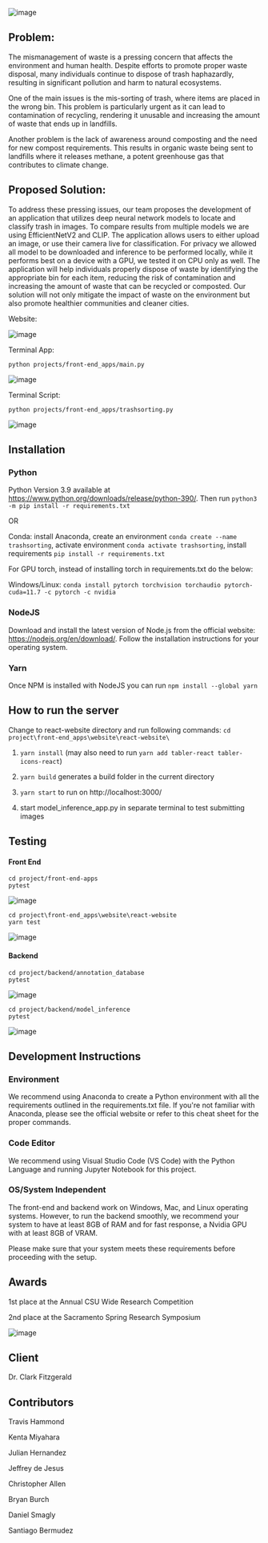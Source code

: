 ![image](https://github.com/julianofhernandez/Trash-Sorting/assets/39971693/27b97de6-c49f-4a99-8e29-f9d85d636a0c)


## Problem:

The mismanagement of waste is a pressing concern that affects the environment and human health. Despite efforts to promote proper waste disposal, many individuals continue to dispose of trash haphazardly, resulting in significant pollution and harm to natural ecosystems.

One of the main issues is the mis-sorting of trash, where items are placed in the wrong bin. This problem is particularly urgent as it can lead to contamination of recycling, rendering it unusable and increasing the amount of waste that ends up in landfills.

Another problem is the lack of awareness around composting and the need for new compost requirements. This results in organic waste being sent to landfills where it releases methane, a potent greenhouse gas that contributes to climate change.

## Proposed Solution:

To address these pressing issues, our team proposes the development of an application that utilizes deep neural network models to locate and classify trash in images. To compare results from multiple models we are using EfficientNetV2 and CLIP. The application allows users to either upload an image, or use their camera live for classification. For privacy we allowed all model to be downloaded and inference to be performed locally, while it performs best on a device with a GPU, we tested it on CPU only as well. The application will help individuals properly dispose of waste by identifying the appropriate bin for each item, reducing the risk of contamination and increasing the amount of waste that can be recycled or composted. Our solution will not only mitigate the impact of waste on the environment but also promote healthier communities and cleaner cities.

Website:

![image](https://user-images.githubusercontent.com/39971693/232918769-e3da0eeb-07ef-4e7b-abe6-251e3450ef8a.png)

Terminal App:

`python projects/front-end_apps/main.py`

![image](https://user-images.githubusercontent.com/47340315/235587196-e1dd438b-1d8e-45f9-8b39-ffa71f7b101a.png)

Terminal Script:

`python projects/front-end_apps/trashsorting.py`

![image](https://user-images.githubusercontent.com/47340315/235587100-d3fe83ab-d060-4aab-91c0-39a30bb0287c.png)


## Installation

### Python 

Python Version 3.9 available at https://www.python.org/downloads/release/python-390/. Then run ```python3 -m pip install -r requirements.txt```

OR

Conda: install Anaconda, create an environment `conda create --name trashsorting`, activate environment `conda activate trashsorting`, install requirements `pip install -r requirements.txt`

For GPU torch, instead of installing torch in requirements.txt do the below:

Windows/Linux: `conda install pytorch torchvision torchaudio pytorch-cuda=11.7 -c pytorch -c nvidia`

### NodeJS 

Download and install the latest version of Node.js from the official website: https://nodejs.org/en/download/. Follow the installation instructions for your operating system.

### Yarn

Once NPM is installed with NodeJS you can run
```npm install --global yarn```

## How to run the server

Change to react-website directory and run following commands:
```cd project\front-end_apps\website\react-website\```

1. `yarn install` (may also need to run `yarn add tabler-react tabler-icons-react`)

2. `yarn build` generates a build folder in the current directory

2. `yarn start` to run on http://localhost:3000/

3. start model_inference_app.py in separate terminal to test submitting images


## Testing
#### Front End
```
cd project/front-end-apps
pytest
```
![image](https://user-images.githubusercontent.com/47340315/235586207-a89e2338-49ca-4b29-a3f1-da1273373592.png)

```
cd project\front-end_apps\website\react-website
yarn test
```

![image](https://user-images.githubusercontent.com/39971693/232924965-5f8c446e-5adc-4520-b1f3-067fbd0cf3db.png)


#### Backend
```
cd project/backend/annotation_database
pytest
```

![image](https://user-images.githubusercontent.com/47340315/235585828-c5991630-7889-47c0-8fba-3b12884d8e86.png)


```
cd project/backend/model_inference
pytest
```

![image](https://user-images.githubusercontent.com/47340315/235586790-cc21b96c-d91a-4dcf-9b70-18b50042c3ad.png)


## Development Instructions

### Environment
We recommend using Anaconda to create a Python environment with all the requirements outlined in the requirements.txt file. If you're not familiar with Anaconda, please see the official website or refer to this cheat sheet for the proper commands.

### Code Editor
We recommend using Visual Studio Code (VS Code) with the Python Language and running Jupyter Notebook for this project.

### OS/System Independent
The front-end and backend work on Windows, Mac, and Linux operating systems. However, to run the backend smoothly, we recommend your system to have at least 8GB of RAM and for fast response, a Nvidia GPU with at least 8GB of VRAM.

Please make sure that your system meets these requirements before proceeding with the setup.

## Awards

1st place at the Annual CSU Wide Research Competition

2nd place at the Sacramento Spring Research Symposium

![image](https://github.com/julianofhernandez/Trash-Sorting/assets/39971693/eba30d5e-a52b-4ede-a5c1-e30b495f8530)


## Client

Dr. Clark Fitzgerald

## Contributors

Travis Hammond
⁢

Kenta Miyahara
⁢

Julian Hernandez
⁢

Jeffrey de Jesus
⁢

Christopher Allen


Bryan Burch
⁢

Daniel Smagly
⁢

Santiago Bermudez

